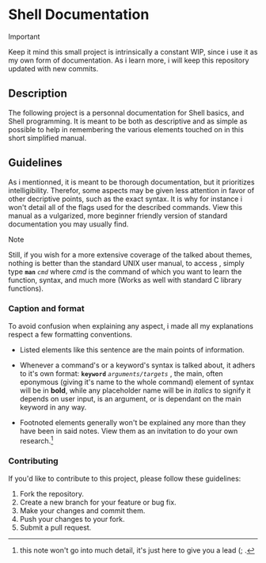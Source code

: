 # Shell Documentation
> [!IMPORTANT]
> Keep it mind this small project is intrinsically a constant WIP, since i use it as my own form of documentation. As i learn more, i will keep this repository updated with new commits.

## Description
The following project is a personnal documentation for Shell basics, and Shell programming. It is meant to be both as descriptive and as simple as possible to help in remembering the various elements touched on in this short simplified manual.

## Guidelines
As i mentionned, it is meant to be thorough documentation, but it prioritizes intelligibility. Therefor, some aspects may be given less attention in favor of other decriptive points, such as the exact syntax. It is why for instance i won't detail all of the flags used for the described commands. View this manual as a vulgarized, more beginner friendly version of standard documentation you may usually find.
> [!NOTE]
> Still, if you wish for a more extensive coverage of the talked about themes, nothing is better than the standard UNIX user manual, to access , simply type **`man`** *`cmd`* where *cmd* is the command of which you want to learn the function, syntax, and much more (Works as well with standard C library functions).

### Caption and format
To avoid confusion when explaining any aspect, i made all my explanations respect a few formatting conventions.

- Listed elements like this sentence are the main points of information.
  
- Whenever a command's or a keyword's syntax is talked about, it adhers to it's own format:
**`keyword`** *`arguments/targets`* , the main, often eponymous (giving it's name to the whole command) element of syntax will be in **bold**, while any placeholder name will be in *italics* to signify it depends on user input, is an argument, or is dependant on the main keyword in any way.

- Footnoted elements generally won't be explained any more than they have been in said notes. View them as an invitation to do your own research.[^1]

[^1]: this note won't go into much detail, it's just here to give you a lead (; .
### Contributing
If you'd like to contribute to this project, please follow these guidelines:

1. Fork the repository.
2. Create a new branch for your feature or bug fix.
3. Make your changes and commit them.
4. Push your changes to your fork.
5. Submit a pull request.
